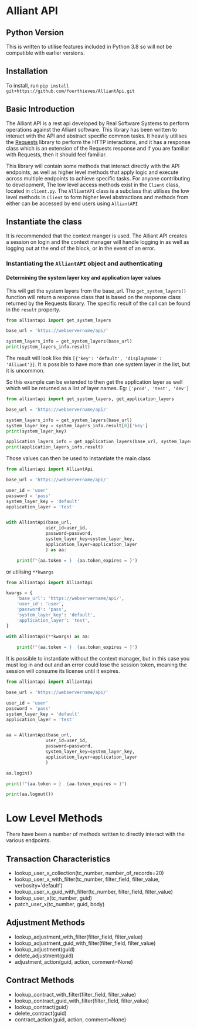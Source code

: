 # Alliant API

## Python Version
This is written to utilise features included in Python 3.8 so will not be compatible with earlier versions.

## Installation

To install, run `pip install git+https://github.com/fourthieves/AlliantApi.git`

## Basic Introduction

The Alliant API is a rest api developed by Real Software Systems to perform operations against the Alliant software.
This library has been written to interact with the API and abstract specific common tasks.  It heavily utilises the 
[Requests](https://pypi.org/project/requests/) library to perform the HTTP interactions, and it has a response class 
which is an extension of the Requests response and if you are familiar with Requests, then it should feel familiar.

This library will contain some methods that interact directly with the API endpoints, as well as higher level methods
that apply logic and execute across multiple endpoints to achieve specific tasks. For anyone contributing to development,
The low level access methods exist in the `Client` class, located in `client.py`.  The `AlliantAPI` class is a subclass
that utilises the low level methods in `Client` to form higher level abstractions and methods from either can 
be accessed by end users using `AlliantAPI`

## Instantiate the class

It is recommended that the context manger is used.  The Alliant API creates a session on login and the context manager 
will handle logging in as well as logging out at the end of the block, or in the event of an error.

### Instantiating the `AlliantAPI` object and authenticating

#### Determining the system layer key and application layer values
This will get the system layers from the base_url.  The `get_system_layers()` function will return a response class that
is based on the response class returned by the Requests library. The specific result of the call can be found in the 
`result` property.
```python
from alliantapi import get_system_layers

base_url = 'https://webservername/api/'

system_layers_info = get_system_layers(base_url)
print(system_layers_info.result)
```
The result will look like this `[{'key': 'default', 'displayName': 'Alliant'}]`.  It is possible to have more than one
system layer in the list, but it is uncommon.

So this example can be extended to then get the application layer as well which will be returned as a list of layer 
names. Eg: `['prod', 'test', 'dev']`
```python
from alliantapi import get_system_layers, get_application_layers

base_url = 'https://webservername/api/'

system_layers_info = get_system_layers(base_url)
system_layer_key = system_layers_info.result[0]['key']
print(system_layer_key)

application_layers_info = get_application_layers(base_url, system_layer_key)
print(application_layers_info.result)
```

Those values can then be used to instantiate the main class

```python
from alliantapi import AlliantApi

base_url = 'https://webservername/api/'

user_id = 'user'
password = 'pass'
system_layer_key = 'default'
application_layer = 'test'


with AlliantApi(base_url,
               user_id=user_id,
               password=password,
               system_layer_key=system_layer_key,
               application_layer=application_layer
               ) as aa:

    print(f"{aa.token = }  {aa.token_expires = }")
```
or utilising `**kwargs`

```python
from alliantapi import AlliantApi

kwargs = {
    'base_url': 'https://webservername/api/',
    'user_id': 'user',
    'password': 'pass',
    'system_layer_key': 'default',
    'application_layer': 'test',
}

with AlliantApi(**kwargs) as aa:
    
    print(f"{aa.token = }  {aa.token_expires = }")
```

It is possible to instantiate without the context manager, but in this case you must log in and out and an error could
lose the session token, meaning the session will consume its license until it expires.

```python
from alliantapi import AlliantApi

base_url = 'https://webservername/api/'

user_id = 'user'
password = 'pass'
system_layer_key = 'default'
application_layer = 'test'


aa = AlliantApi(base_url,
               user_id=user_id,
               password=password,
               system_layer_key=system_layer_key,
               application_layer=application_layer
               )

aa.login()

print(f"{aa.token = }  {aa.token_expires = }")

print(aa.logout())
```
# Low Level Methods

There have been a number of methods written to directly interact with the various endpoints.

## Transaction Characteristics
* lookup_user_x_collection(tc_number, number_of_records=20)
* lookup_user_x_with_filter(tc_number, filter_field,  filter_value, verbosity='default')
* lookup_user_x_guid_with_filter(tc_number, filter_field,  filter_value)
* lookup_user_x(tc_number,  guid)
* patch_user_x(tc_number, guid, body)

## Adjustment Methods
* lookup_adjustment_with_filter(filter_field,  filter_value)
* lookup_adjustment_guid_with_filter(filter_field,  filter_value)
* lookup_adjustment(guid)
* delete_adjustment(guid)
* adjustment_action(guid, action, comment=None)

## Contract Methods
* lookup_contract_with_filter(filter_field,  filter_value)
* lookup_contract_guid_with_filter(filter_field,  filter_value)
* lookup_contract(guid)
* delete_contract(guid)
* contract_action(guid, action, comment=None)